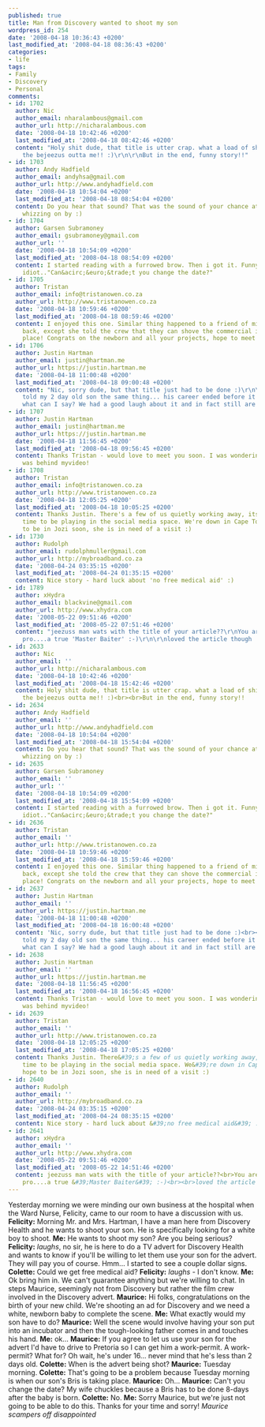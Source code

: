 ```yaml
---
published: true
title: Man from Discovery wanted to shoot my son
wordpress_id: 254
date: '2008-04-18 10:36:43 +0200'
last_modified_at: '2008-04-18 08:36:43 +0200'
categories:
- life
tags:
- Family
- Discovery
- Personal
comments:
- id: 1702
  author: Nic
  author_email: nharalambous@gmail.com
  author_url: http://nicharalambous.com
  date: '2008-04-18 10:42:46 +0200'
  last_modified_at: '2008-04-18 08:42:46 +0200'
  content: "Holy shit dude, that title is utter crap. what a load of shit!! You scared
    the bejeezus outta me!! :)\r\n\r\nBut in the end, funny story!!"
- id: 1703
  author: Andy Hadfield
  author_email: andyhsa@gmail.com
  author_url: http://www.andyhadfield.com
  date: '2008-04-18 10:54:04 +0200'
  last_modified_at: '2008-04-18 08:54:04 +0200'
  content: Do you hear that sound? That was the sound of your chance at fame and fortune...
    whizzing on by :)
- id: 1704
  author: Garsen Subramoney
  author_email: gsubramoney@gmail.com
  author_url: ''
  date: '2008-04-18 10:54:09 +0200'
  last_modified_at: '2008-04-18 08:54:09 +0200'
  content: I started reading with a furrowed brow. Then i got it. Funny. Maurice the
    idiot.."Can&acirc;&euro;&trade;t you change the date?"
- id: 1705
  author: Tristan
  author_email: info@tristanowen.co.za
  author_url: http://www.tristanowen.co.za
  date: '2008-04-18 10:59:46 +0200'
  last_modified_at: '2008-04-18 08:59:46 +0200'
  content: I enjoyed this one. Similar thing happened to a friend of mine a while
    back, except she told the crew that they can shove the commercial in an unsavory
    place! Congrats on the newborn and all your projects, hope to meet you soon.
- id: 1706
  author: Justin Hartman
  author_email: justin@hartman.me
  author_url: https://justin.hartman.me
  date: '2008-04-18 11:00:48 +0200'
  last_modified_at: '2008-04-18 09:00:48 +0200'
  content: "Nic, sorry dude, but that title just had to be done :)\r\n\r\nAndy: I
    told my 2 day old son the same thing... his career ended before it began!\r\n\r\nGarsen:
    what can I say? We had a good laugh about it and in fact still are ;)"
- id: 1707
  author: Justin Hartman
  author_email: justin@hartman.me
  author_url: https://justin.hartman.me
  date: '2008-04-18 11:56:45 +0200'
  last_modified_at: '2008-04-18 09:56:45 +0200'
  content: Thanks Tristan - would love to meet you soon. I was wondering who the guy
    was behind myvideo!
- id: 1708
  author: Tristan
  author_email: info@tristanowen.co.za
  author_url: http://www.tristanowen.co.za
  date: '2008-04-18 12:05:25 +0200'
  last_modified_at: '2008-04-18 10:05:25 +0200'
  content: Thanks Justin. There's a few of us quietly working away, its an exciting
    time to be playing in the social media space. We're down in Cape Town but hope
    to be in Jozi soon, she is in need of a visit :)
- id: 1730
  author: Rudolph
  author_email: rudolphmuller@gmail.com
  author_url: http://mybroadband.co.za
  date: '2008-04-24 03:35:15 +0200'
  last_modified_at: '2008-04-24 01:35:15 +0200'
  content: Nice story - hard luck about 'no free medical aid' :)
- id: 1789
  author: xHydra
  author_email: blackvine@gmail.com
  author_url: http://www.xhydra.com
  date: '2008-05-22 09:51:46 +0200'
  last_modified_at: '2008-05-22 07:51:46 +0200'
  content: "jeezuss man wats with the title of your article??\r\nYou are a link baiting
    pro....a true 'Master Baiter' :-)\r\n\r\nloved the article though ."
- id: 2633
  author: Nic
  author_email: ''
  author_url: http://nicharalambous.com
  date: '2008-04-18 10:42:46 +0200'
  last_modified_at: '2008-04-18 15:42:46 +0200'
  content: Holy shit dude, that title is utter crap. what a load of shit!! You scared
    the bejeezus outta me!! :)<br><br>But in the end, funny story!!
- id: 2634
  author: Andy Hadfield
  author_email: ''
  author_url: http://www.andyhadfield.com
  date: '2008-04-18 10:54:04 +0200'
  last_modified_at: '2008-04-18 15:54:04 +0200'
  content: Do you hear that sound? That was the sound of your chance at fame and fortune...
    whizzing on by :)
- id: 2635
  author: Garsen Subramoney
  author_email: ''
  author_url: ''
  date: '2008-04-18 10:54:09 +0200'
  last_modified_at: '2008-04-18 15:54:09 +0200'
  content: I started reading with a furrowed brow. Then i got it. Funny. Maurice the
    idiot.."Can&acirc;&euro;&trade;t you change the date?"
- id: 2636
  author: Tristan
  author_email: ''
  author_url: http://www.tristanowen.co.za
  date: '2008-04-18 10:59:46 +0200'
  last_modified_at: '2008-04-18 15:59:46 +0200'
  content: I enjoyed this one. Similar thing happened to a friend of mine a while
    back, except she told the crew that they can shove the commercial in an unsavory
    place! Congrats on the newborn and all your projects, hope to meet you soon.
- id: 2637
  author: Justin Hartman
  author_email: ''
  author_url: https://justin.hartman.me
  date: '2008-04-18 11:00:48 +0200'
  last_modified_at: '2008-04-18 16:00:48 +0200'
  content: 'Nic, sorry dude, but that title just had to be done :)<br><br>Andy: I
    told my 2 day old son the same thing... his career ended before it began!<br><br>Garsen:
    what can I say? We had a good laugh about it and in fact still are ;)'
- id: 2638
  author: Justin Hartman
  author_email: ''
  author_url: https://justin.hartman.me
  date: '2008-04-18 11:56:45 +0200'
  last_modified_at: '2008-04-18 16:56:45 +0200'
  content: Thanks Tristan - would love to meet you soon. I was wondering who the guy
    was behind myvideo!
- id: 2639
  author: Tristan
  author_email: ''
  author_url: http://www.tristanowen.co.za
  date: '2008-04-18 12:05:25 +0200'
  last_modified_at: '2008-04-18 17:05:25 +0200'
  content: Thanks Justin. There&#39;s a few of us quietly working away, its an exciting
    time to be playing in the social media space. We&#39;re down in Cape Town but
    hope to be in Jozi soon, she is in need of a visit :)
- id: 2640
  author: Rudolph
  author_email: ''
  author_url: http://mybroadband.co.za
  date: '2008-04-24 03:35:15 +0200'
  last_modified_at: '2008-04-24 08:35:15 +0200'
  content: Nice story - hard luck about &#39;no free medical aid&#39; :)
- id: 2641
  author: xHydra
  author_email: ''
  author_url: http://www.xhydra.com
  date: '2008-05-22 09:51:46 +0200'
  last_modified_at: '2008-05-22 14:51:46 +0200'
  content: jeezuss man wats with the title of your article??<br>You are a link baiting
    pro....a true &#39;Master Baiter&#39; :-)<br><br>loved the article though .
---
```

Yesterday morning we were minding our own business at the hospital when the Ward Nurse, Felicity, came to our room to have a discussion with us.
<strong>Felicity:</strong> Morning Mr. and Mrs. Hartman, I have a man here from Discovery Health and he wants to shoot your son. He is specifically looking for a white boy to shoot.
<strong>Me:</strong> He wants to shoot my son? Are you being serious?
<strong>Felicity:</strong> *laughs*, no sir, he is here to do a TV advert for Discovery Health and wants to know if you'll be willing to let them use your son for the advert. They will pay you of course.
Hmm... I started to see a couple dollar signs.
<strong>Colette:</strong> Could we get free medical aid?
<strong>Felicity:</strong> *laughs* - I don't know.
<strong>Me:</strong> Ok bring him in. We can't guarantee anything but we're willing to chat.
In steps Maurice, seemingly not from Discovery but rather the film crew involved in the Discovery advert.
<strong>Maurice:</strong> Hi folks, congratulations on the birth of your new child. We're shooting an ad for Discovery and we need a white, newborn baby to complete the scene.
<strong>Me:</strong> What exactly would my son have to do?
<strong>Maurice:</strong> Well the scene would involve having your son put into an incubator and then the tough-looking father comes in and touches his hand.
<strong>Me:</strong> ok...
<strong>Maurice:</strong> If you agree to let us use your son for the advert I'd have to drive to Pretoria so I can get him a work-permit.
A work-permit? What for? Oh wait, he's under 16... never mind that he's less than 2 days old.
<strong>Colette:</strong> When is the advert being shot?
<strong>Maurice:</strong> Tuesday morning.
<strong>Colette:</strong> That's going to be a problem because Tuesday morning is when our son's Bris is taking place.
<strong>Maurice:</strong> Oh...
<strong>Maurice:</strong> Can't you change the date?
My wife chuckles because a Bris has to be done 8-days after the baby is born.
<strong>Colette:</strong> No.
<strong>Me:</strong> Sorry Maurice, but we're just not going to be able to do this. Thanks for your time and sorry!
*Maurice scampers off disappointed*
